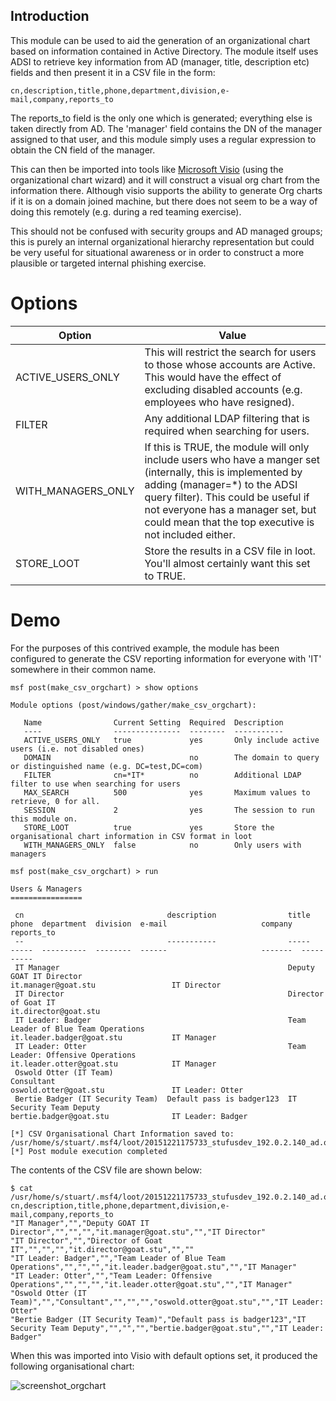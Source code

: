 ## Introduction

This module can be used to aid the generation of an organizational chart based on information
contained in Active Directory. The module itself uses ADSI to retrieve key information from AD
(manager, title, description etc) fields and then present it in a CSV file in the form:

```
cn,description,title,phone,department,division,e-mail,company,reports_to
```

The reports_to field is the only one which is generated; everything else is taken directly from AD.
The 'manager' field contains the DN of the manager assigned to that user, and this module simply
uses a regular expression to obtain the CN field of the manager.

This can then be imported into tools like [Microsoft Visio](https://products.office.com/en-us/visio/flowchart-software)
(using the organizational chart wizard) and it will construct a visual org chart from the
information there. Although visio supports the ability to generate Org charts if it is on a domain
joined machine, but there does not seem to be a way of doing this remotely (e.g. during a
red teaming exercise).

This should not be confused with security groups and AD managed groups; this is purely an
internal organizational hierarchy representation but could be very useful for situational awareness
or in order to construct a more plausible or targeted internal phishing exercise.

# Options

Option             | Value
-------------------| ---
ACTIVE_USERS_ONLY  | This will restrict the search for users to those whose accounts are Active. This would have the effect of excluding disabled accounts (e.g. employees who have resigned).
FILTER             | Any additional LDAP filtering that is required when searching for users.
WITH_MANAGERS_ONLY | If this is TRUE, the module will only include users who have a manger set (internally, this is implemented by adding (manager=*) to the ADSI query filter). This could be useful if not everyone has a manager set, but could mean that the top executive is not included either.
STORE_LOOT         | Store the results in a CSV file in loot. You'll almost certainly want this set to TRUE.

# Demo

For the purposes of this contrived example, the module has been configured to generate the CSV
reporting information for everyone with 'IT' somewhere in their common name.

```
msf post(make_csv_orgchart) > show options

Module options (post/windows/gather/make_csv_orgchart):

   Name                Current Setting  Required  Description
   ----                ---------------  --------  -----------
   ACTIVE_USERS_ONLY   true             yes       Only include active users (i.e. not disabled ones)
   DOMAIN                               no        The domain to query or distinguished name (e.g. DC=test,DC=com)
   FILTER              cn=*IT*          no        Additional LDAP filter to use when searching for users
   MAX_SEARCH          500              yes       Maximum values to retrieve, 0 for all.
   SESSION             2                yes       The session to run this module on.
   STORE_LOOT          true             yes       Store the organisational chart information in CSV format in loot
   WITH_MANAGERS_ONLY  false            no        Only users with managers

msf post(make_csv_orgchart) > run

Users & Managers
================

 cn                                description                title                                phone  department  division  e-mail                     company  reports_to
 --                                -----------                -----                                -----  ----------  --------  ------                     -------  ----------
 IT Manager                                                   Deputy GOAT IT Director                                           it.manager@goat.stu                 IT Director
 IT Director                                                  Director of Goat IT                                               it.director@goat.stu                
 IT Leader: Badger                                            Team Leader of Blue Team Operations                               it.leader.badger@goat.stu           IT Manager
 IT Leader: Otter                                             Team Leader: Offensive Operations                                 it.leader.otter@goat.stu            IT Manager
 Oswold Otter (IT Team)                                       Consultant                                                        oswold.otter@goat.stu               IT Leader: Otter
 Bertie Badger (IT Security Team)  Default pass is badger123  IT Security Team Deputy                                           bertie.badger@goat.stu              IT Leader: Badger

[*] CSV Organisational Chart Information saved to: /usr/home/s/stuart/.msf4/loot/20151221175733_stufusdev_192.0.2.140_ad.orgchart_189769.txt
[*] Post module execution completed
```

The contents of the CSV file are shown below:

```
$ cat /usr/home/s/stuart/.msf4/loot/20151221175733_stufusdev_192.0.2.140_ad.orgchart_189769.txt
cn,description,title,phone,department,division,e-mail,company,reports_to
"IT Manager","","Deputy GOAT IT Director","","","","it.manager@goat.stu","","IT Director"
"IT Director","","Director of Goat IT","","","","it.director@goat.stu","",""
"IT Leader: Badger","","Team Leader of Blue Team Operations","","","","it.leader.badger@goat.stu","","IT Manager"
"IT Leader: Otter","","Team Leader: Offensive Operations","","","","it.leader.otter@goat.stu","","IT Manager"
"Oswold Otter (IT Team)","","Consultant","","","","oswold.otter@goat.stu","","IT Leader: Otter"
"Bertie Badger (IT Security Team)","Default pass is badger123","IT Security Team Deputy","","","","bertie.badger@goat.stu","","IT Leader: Badger"
```

When this was imported into Visio with default options set, it produced the following organisational chart:

![screenshot_orgchart](https://cloud.githubusercontent.com/assets/12296344/11937572/f5906320-a80c-11e5-8faa-6439872df362.png)
